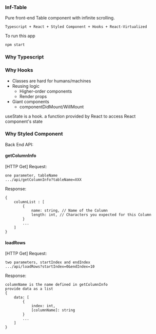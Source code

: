 ### Inf-Table

Pure front-end Table component with infinite scrolling.

>

    Typescript + React + Styled Component + Hooks + React-Virtualized

To run this app

>

    npm start

### Why Typescript

### Why Hooks

- Classes are hard for humans/machines
- Reusing logic
  - Higher-order components
  - Render props
- Giant components
  - componentDidMount/WillMount

useState is a hook. a function provided by React to access React component's state

### Why Styled Component

Back End API:

#### getColumnInfo

[HTTP Get]
Request:

    one parameter, tableName
    .../api/getColumnInfo?tableName=XXX

Response:

>

    {
        columnList : [
            {
                name: string, // Name of the Column
                length: int, // Characters you expected for this Column
            }
            ...
        ]
    }

#### loadRows

[HTTP Get]
Request:

    two parameters, startIndex and endIndex
    .../api/loadRows?startIndex=0&endIndex=10

Response:

    columnName is the name defined in getColumnInfo
    provide data as a list
    {
        data: [
            {
                index: int,
                [columnName]: string
            }
            ...
        ]
    }

